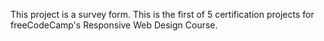 This project is a survey form. This is the first of 5 certification projects for freeCodeCamp's Responsive Web Design Course.
